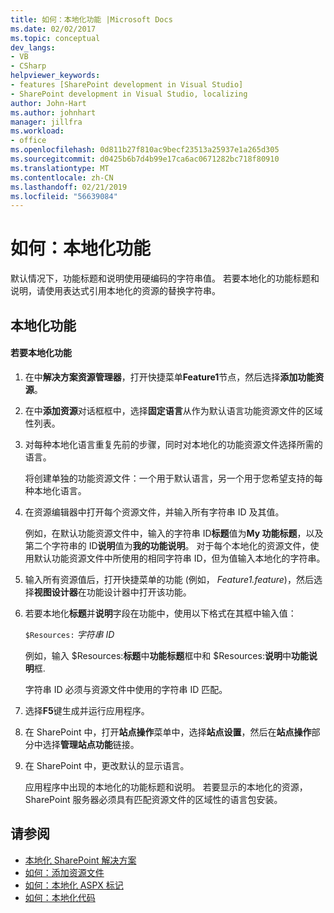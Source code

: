 ```yaml
---
title: 如何：本地化功能 |Microsoft Docs
ms.date: 02/02/2017
ms.topic: conceptual
dev_langs:
- VB
- CSharp
helpviewer_keywords:
- features [SharePoint development in Visual Studio]
- SharePoint development in Visual Studio, localizing
author: John-Hart
ms.author: johnhart
manager: jillfra
ms.workload:
- office
ms.openlocfilehash: 0d811b27f810ac9becf23513a25937e1a265d305
ms.sourcegitcommit: d0425b6b7d4b99e17ca6ac0671282bc718f80910
ms.translationtype: MT
ms.contentlocale: zh-CN
ms.lasthandoff: 02/21/2019
ms.locfileid: "56639084"
---
```

# <a name="how-to-localize-a-feature"></a>如何：本地化功能
  默认情况下，功能标题和说明使用硬编码的字符串值。 若要本地化的功能标题和说明，请使用表达式引用本地化的资源的替换字符串。

## <a name="localize-a-feature"></a>本地化功能

#### <a name="to-localize-a-feature"></a>若要本地化功能

1.  在中**解决方案资源管理器**，打开快捷菜单**Feature1**节点，然后选择**添加功能资源**。

2.  在中**添加资源**对话框框中，选择**固定语言**从作为默认语言功能资源文件的区域性列表。

3.  对每种本地化语言重复先前的步骤，同时对本地化的功能资源文件选择所需的语言。

     将创建单独的功能资源文件：一个用于默认语言，另一个用于您希望支持的每种本地化语言。

4.  在资源编辑器中打开每个资源文件，并输入所有字符串 ID 及其值。

     例如，在默认功能资源文件中，输入的字符串 ID**标题**值为**My 功能标题**，以及第二个字符串的 ID**说明**值为**我的功能说明**。 对于每个本地化的资源文件，使用默认功能资源文件中所使用的相同字符串 ID，但为值输入本地化的字符串。

5.  输入所有资源值后，打开快捷菜单的功能 (例如， *Feature1.feature*)，然后选择**视图设计器**在功能设计器中打开该功能。

6.  若要本地化**标题**并**说明**字段在功能中，使用以下格式在其框中输入值：

     `$Resources:` *字符串 ID*

     例如，输入 $Resources:**标题**中**功能标题**框中和 $Resources:**说明**中**功能说明**框.

     字符串 ID 必须与资源文件中使用的字符串 ID 匹配。

7.  选择**F5**键生成并运行应用程序。

8.  在 SharePoint 中，打开**站点操作**菜单中，选择**站点设置**，然后在**站点操作**部分中选择**管理站点功能**链接。

9. 在 SharePoint 中，更改默认的显示语言。

     应用程序中出现的本地化的功能标题和说明。 若要显示的本地化的资源，SharePoint 服务器必须具有匹配资源文件的区域性的语言包安装。

## <a name="see-also"></a>请参阅
- [本地化 SharePoint 解决方案](../sharepoint/localizing-sharepoint-solutions.md)
- [如何：添加资源文件](../sharepoint/how-to-add-a-resource-file.md)
- [如何：本地化 ASPX 标记](../sharepoint/how-to-localize-aspx-markup.md)
- [如何：本地化代码](../sharepoint/how-to-localize-code.md)

